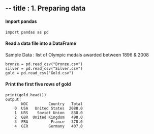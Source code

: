 --
title : 1. Preparing data
--
#### Import pandas
```
import pandas as pd
```

#### Read a data file into a DataFrame
Sample Data : list of Olympic medals awarded between 1896 & 2008
```
bronze = pd.read_csv("Bronze.csv")
silver = pd.read_csv("Silver.csv")
gold = pd.read_csv("Gold.csv")
```
#### Print the first five rows of gold
```
print(gold.head())
output:
       NOC         Country   Total
    0  USA   United States  2088.0
    1  URS    Soviet Union   838.0
    2  GBR  United Kingdom   498.0
    3  FRA          France   378.0
    4  GER         Germany   407.0
```
